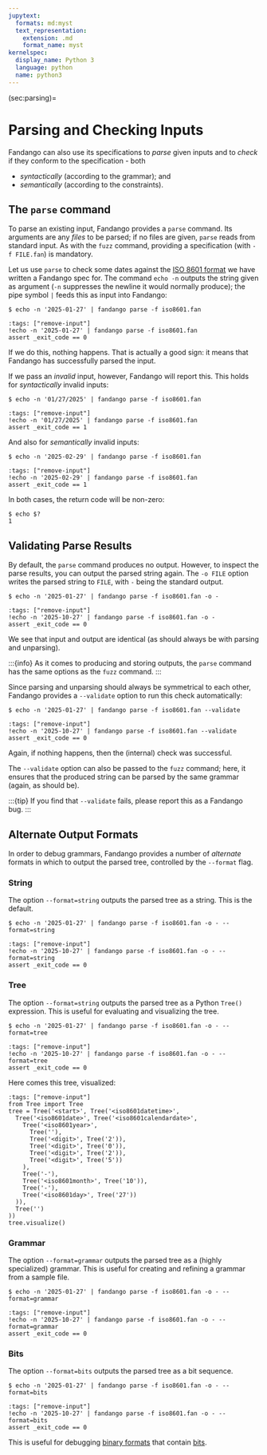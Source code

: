 ```yaml
---
jupytext:
  formats: md:myst
  text_representation:
    extension: .md
    format_name: myst
kernelspec:
  display_name: Python 3
  language: python
  name: python3
---
```


(sec:parsing)=
# Parsing and Checking Inputs

Fandango can also use its specifications to _parse_ given inputs and to _check_ if they conform to the specification - both

* _syntactically_ (according to the grammar); and
* _semantically_ (according to the constraints).


## The `parse` command

To parse an existing input, Fandango provides a `parse` command.
Its arguments are any _files_ to be parsed; if no files are given, `parse` reads from standard input.
As with the `fuzz` command, providing a specification (with `-f FILE.fan`) is mandatory.

Let us use `parse` to check some dates against the [ISO 8601 format](sec:iso8601) we have written a Fandango spec for.
The command `echo -n` outputs the string given as argument (`-n` suppresses the newline it would normally produce); the pipe symbol `|` feeds this as input into Fandango:

```shell
$ echo -n '2025-01-27' | fandango parse -f iso8601.fan
```

```{code-cell}
:tags: ["remove-input"]
!echo -n '2025-01-27' | fandango parse -f iso8601.fan
assert _exit_code == 0
```

If we do this, nothing happens.
That is actually a good sign: it means that Fandango has successfully parsed the input.


If we pass an _invalid_ input, however, Fandango will report this.
This holds for _syntactically_ invalid inputs:

```shell
$ echo -n '01/27/2025' | fandango parse -f iso8601.fan
```

```{code-cell}
:tags: ["remove-input"]
!echo -n '01/27/2025' | fandango parse -f iso8601.fan
assert _exit_code == 1
```

And also for _semantically_ invalid inputs:

```shell
$ echo -n '2025-02-29' | fandango parse -f iso8601.fan
```

```{code-cell}
:tags: ["remove-input"]
!echo -n '2025-02-29' | fandango parse -f iso8601.fan
assert _exit_code == 1
```

In both cases, the return code will be non-zero:

```shell
$ echo $?
1
```


## Validating Parse Results

By default, the `parse` command produces no output.
However, to inspect the parse results, you can output the parsed string again.
The `-o FILE` option writes the parsed string to `FILE`, with `-` being the standard output.

```shell
$ echo -n '2025-01-27' | fandango parse -f iso8601.fan -o -
```

```{code-cell}
:tags: ["remove-input"]
!echo -n '2025-10-27' | fandango parse -f iso8601.fan -o -
assert _exit_code == 0
```

We see that input and output are identical (as should always be with parsing and unparsing).

:::{info}
As it comes to producing and storing outputs, the `parse` command has the same options as the `fuzz` command.
:::

Since parsing and unparsing should always be symmetrical to each other, Fandango provides a `--validate` option to run this check automatically:

```shell
$ echo -n '2025-01-27' | fandango parse -f iso8601.fan --validate
```

```{code-cell}
:tags: ["remove-input"]
!echo -n '2025-10-27' | fandango parse -f iso8601.fan --validate
assert _exit_code == 0
```

Again, if nothing happens, then the (internal) check was successful.

The `--validate` option can also be passed to the `fuzz` command; here, it ensures that the produced string can be parsed by the same grammar (again, as should be).

:::{tip}
If you find that `--validate` fails, please report this as a Fandango bug.
:::


## Alternate Output Formats

In order to debug grammars, Fandango provides a number of _alternate_ formats in which to output the parsed tree, controlled by the `--format` flag.

### String

The option `--format=string` outputs the parsed tree as a string. This is the default.

```shell
$ echo -n '2025-01-27' | fandango parse -f iso8601.fan -o - --format=string
```

```{code-cell}
:tags: ["remove-input"]
!echo -n '2025-10-27' | fandango parse -f iso8601.fan -o - --format=string
assert _exit_code == 0
```


### Tree

The option `--format=string` outputs the parsed tree as a Python `Tree()` expression. This is useful for evaluating and visualizing the tree.

```shell
$ echo -n '2025-01-27' | fandango parse -f iso8601.fan -o - --format=tree
```

```{code-cell}
:tags: ["remove-input"]
!echo -n '2025-10-27' | fandango parse -f iso8601.fan -o - --format=tree
assert _exit_code == 0
```

Here comes this tree, visualized:
```{code-cell}
:tags: ["remove-input"]
from Tree import Tree
tree = Tree('<start>', Tree('<iso8601datetime>',
  Tree('<iso8601date>', Tree('<iso8601calendardate>',
    Tree('<iso8601year>',
      Tree(''),
      Tree('<digit>', Tree('2')),
      Tree('<digit>', Tree('0')),
      Tree('<digit>', Tree('2')),
      Tree('<digit>', Tree('5'))
    ),
    Tree('-'),
    Tree('<iso8601month>', Tree('10')),
    Tree('-'),
    Tree('<iso8601day>', Tree('27'))
  )),
  Tree('')
))
tree.visualize()
```


### Grammar

The option `--format=grammar` outputs the parsed tree as a (highly specialized) grammar.
This is useful for creating and refining a grammar from a sample file.

```shell
$ echo -n '2025-01-27' | fandango parse -f iso8601.fan -o - --format=grammar
```

```{code-cell}
:tags: ["remove-input"]
!echo -n '2025-10-27' | fandango parse -f iso8601.fan -o - --format=grammar
assert _exit_code == 0
```

### Bits

The option `--format=bits` outputs the parsed tree as a bit sequence.

```shell
$ echo -n '2025-01-27' | fandango parse -f iso8601.fan -o - --format=bits
```

```{code-cell}
:tags: ["remove-input"]
!echo -n '2025-10-27' | fandango parse -f iso8601.fan -o - --format=bits
assert _exit_code == 0
```

This is useful for debugging [binary formats](sec:binary) that contain [bits](sec:bits).